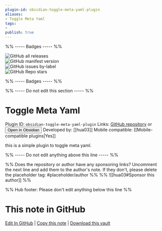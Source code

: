 ```yaml
---
plugin-id: obsidian-toggle-meta-yaml-plugin
aliases:
- Toggle Meta Yaml
tags: 
- 
publish: true
---
```


%% ----- Badges ----- %%

![GitHub all releases](https://img.shields.io/github/downloads/hua03/obsidian-toggle-meta-yaml-plugin/total?color=573E7A&logo=github&style=for-the-badge)   
![GitHub manifest version](https://img.shields.io/github/manifest-json/v/hua03/obsidian-toggle-meta-yaml-plugin?color=573E7A&logo=github&style=for-the-badge)   
![GitHub issues by-label](https://img.shields.io/github/issues/hua03/obsidian-toggle-meta-yaml-plugin/help%20wanted?color=573E7A&logo=github&style=for-the-badge)   
![GitHub Repo stars](https://img.shields.io/github/stars/hua03/obsidian-toggle-meta-yaml-plugin?color=573E7A&logo=github&style=for-the-badge)

%% ----- Badges ----- %%

%% ----- Do not edit this section ----- %%

# Toggle Meta Yaml

Plugin ID: `obsidian-toggle-meta-yaml-plugin`
Links: [GitHub repository](https://github.com/hua03/obsidian-toggle-meta-yaml-plugin) or [<button id=HH>Open in Obsidian</button>](obsidian://show-plugin?id=obsidian-toggle-meta-yaml-plugin)
Developed by: [[hua03]]
Mobile compatible: [[Mobile-compatible plugins|Yes]]

this is a simple plugin to toggle meta yaml.

%% ----- Do not edit anything above this line ----- %% 

%% Does the repository or author have any sponsoring links? Uncomment the next line and add them to the author's note. If they don't, please delete the placeholder tag: #placeholder/author %%
%% ![[hua03#Sponsor this author]] %%

%% Hub footer: Please don't edit anything below this line %%

# This note in GitHub

<span class="git-footer">[Edit In GitHub](https://github.dev/obsidian-community/obsidian-hub/blob/main/02%20-%20Community%20Expansions/02.05%20All%20Community%20Expansions/Plugins/obsidian-toggle-meta-yaml-plugin.md "git-hub-edit-note") | [Copy this note](https://raw.githubusercontent.com/obsidian-community/obsidian-hub/main/02%20-%20Community%20Expansions/02.05%20All%20Community%20Expansions/Plugins/obsidian-toggle-meta-yaml-plugin.md "git-hub-copy-note") | [Download this vault](https://github.com/obsidian-community/obsidian-hub/archive/refs/heads/main.zip "git-hub-download-vault") </span>
